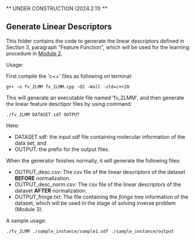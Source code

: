 ** UNDER CONSTRUCTION (2024.2.11) **

## Generate Linear Descriptors

This folder contains the code to generate the linear descriptors defined in Section 3, paragraph "Feature Function", which will be used for the learning procedure in [Module 2](HPS/Module_2).

Usage:

First compile the 'c++' files as following on terminal:

```
g++ -o fv_2LMM fv_2LMM.cpp -O2 -Wall -std=c++20
```

This will generate an executable file named 'fv_2LMM',
and then generate the linear feature desctipor files by using command:

```
./fv_2LMM DATASET.sdf OUTPUT
```

Here:
- DATASET.sdf: the input sdf file containing molecular information of the data set, and
- OUTPUT: the prefix for the output files.
  
When the generator finishes normally, it will generate the following files:
- OUTPUT_desc.csv: The csv file of the linear descriptors of the dataset **BEFORE** normalization.
- OUTPUT_desc_norm.csv: The csv file of the linear descriptors of the dataset **AFTER** normalization.
- OUTPUT_fringe.txt: The file containing the _fringe tree_ information of the dataset, which will be used in the stage of solving inverse problem (Module 3).

A sample usage:

```
./fv_2LMM ./sample_instance/sample1.sdf ./sample_instance/output
```

